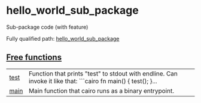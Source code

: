 # hello_world_sub_package

Sub-package code (with feature)

Fully qualified path: [hello_world_sub_package](./hello_world_sub_package.md)


## [Free functions](./hello_world_sub_package-free_functions.md)

| | |
|:---|:---|
| [test](./hello_world_sub_package-test.md) | Function that prints "test" to stdout with endline. Can invoke it like that: ```cairo     fn main() {         test();     }... |
| [main](./hello_world_sub_package-main.md) | Main function that cairo runs as a binary entrypoint. |
